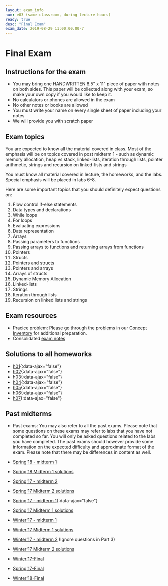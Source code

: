 ```yaml
---
layout: exam_info
num: e03 (same classroom, during lecture hours)
ready: true
desc: "Final Exam"
exam_date: 2019-08-29 11:00:00.00-7
---
```



# Final Exam

## Instructions for the exam

* You may bring one HANDWRITTEN 8.5" x 11" piece of paper with notes on both sides. This paper will be collected along with your exam, so make your own copy if you would like to keep it.
* No calculators or phones are allowed in the exam
* No other notes or books are allowed
* You must write your name on every single sheet of paper including your notes
* We will provide you with scratch paper

## Exam topics

You are expected to know all the material covered in class. Most of the emphasis will be on topics covered in post midterm 1 - such as dynamic memory allocation, heap vs stack, linked-lists, iteration through lists, pointer arithmetic, strings and recursion on linked-lists and strings

You must know all material covered in lecture, the homeworks, and the labs. Special emphasis will be placed in labs 6–8.

Here are some important topics that you should definitely expect questions on:

1. Flow control if-else statements
2. Data types and declarations
3. While loops
4. For loops
5. Evaluating expressions
6. Data representation
7. Arrays
8. Passing parameters to functions
9. Passing arrays to functions and returning arrays from functions
10. Pointers
11. Structs
12. Pointers and structs
13. Pointers and arrays
14. Arrays of structs
15. Dynamic Memory Allocation
16. Linked-lists
17. Strings
18. Iteration through lists
19. Recursion on linked lists and strings

## Exam resources

* Pracice problem: Please go through the problems in our [Concept Inventory](https://drive.google.com/drive/folders/0B1z9k2M7uTvJaE9rR0F0OVV5ZWs?usp=sharing) for additional preparation.
* Consolidated [exam notes](
https://docs.google.com/document/d/1reYOFGbQjos9PJIIVppPSorxpzcMSS9YfdP9MNWnesI/edit?usp=sharing
 )

## Solutions to all homeworks

- [h01](/m19-nichols/exam/h01.pdf){:data-ajax="false"}
- [h02](/m19-nichols/exam/h02.pdf){:data-ajax="false"}
- [h03](/m19-nichols/exam/h03.pdf){:data-ajax="false"}
- [h04](/m19-nichols/exam/h04.pdf){:data-ajax="false"}
- [h05](/m19-nichols/exam/h05.pdf){:data-ajax="false"}
- [h06](/m19-nichols/exam/h06.pdf){:data-ajax="false"}
- [h07](/m19-nichols/exam/h07.pdf){:data-ajax="false"}

 

## Past midterms

* Past exams: You may also refer to all the past exams. Please note that some questions on these exams may refer to labs that you have not completed so far. You will only be asked questions related to the labs you have completed. The past exams should however provide some information on the expected difficulty and approximate format of the exam. Please note that there may be differences in content as well.

* [Spring'18 - midterm 1](http://bit.ly/CS16-S18-Midterm-I-questions)
* [Spring'18 Midterm 1 solutions](http://bit.ly/CS16-S18-Midterm-I-Solutions)
* [Spring'17 - midterm 2](https://docs.google.com/document/d/1ntjJnT3H9DAeQbygjyJoC6PLHIM9xyarSTFpOGF9KsU/edit?usp=sharing)
* [Spring'17 Midterm 2 solutions](https://drive.google.com/drive/folders/1ytvXYFiVspWJA6MFwqGaVB_xtKSAHrPn?usp=sharing)
* [Spring'17 - midterm 1](/m19-nichols/exam/e01/midterm1-sp17.pdf){:data-ajax="false"}
* [Spring'17 Midterm 1 solutions](https://drive.google.com/drive/folders/1ytvXYFiVspWJA6MFwqGaVB_xtKSAHrPn?usp=sharing)
* [Winter'17 - midterm 1](https://drive.google.com/file/d/0B__7284Jee0fS1hYSW1yMUpYd2s/view?usp=sharing)
* [Winter'17 Midterm 1 solutions](https://drive.google.com/drive/folders/1ytvXYFiVspWJA6MFwqGaVB_xtKSAHrPn?usp=sharing)
* [Winter'17 - midterm 2](https://drive.google.com/open?id=0B1z9k2M7uTvJQlVPZnZMM2JiQkk) (Ignore questions in Part 3)
* [Winter'17 Midterm 2 solutions](https://drive.google.com/drive/folders/1ytvXYFiVspWJA6MFwqGaVB_xtKSAHrPn?usp=sharing)
* [Winter'17-Final](https://docs.google.com/document/d/1aR_5K-wP1mwCV1bLkMbH67Qg_HjK94uZPkaAeUwngE8/edit?usp=sharing)
* [Spring'17-Final](https://docs.google.com/document/d/1bKnq3NCDdBWC8f9ThnLtspGGtdSPDkke2lEhf2siBxM/edit?usp=sharing/)
* [Winter'18-Final](https://docs.google.com/document/d/1nrGpN2ekeIkLJY_vygLiwMyv6oTJGf0X-NHzLInoxGQ/edit?usp=sharing) 

